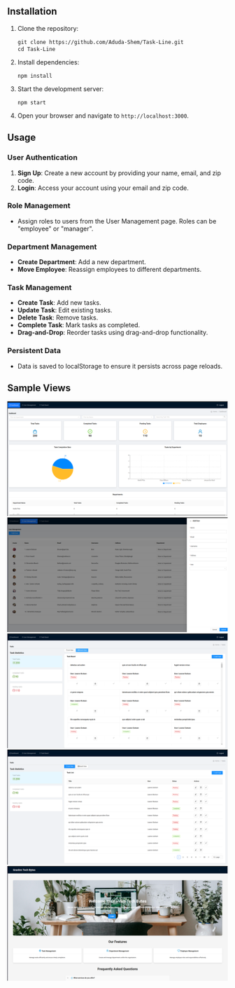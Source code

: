 

## Installation

1. Clone the repository:
    ```
    git clone https://github.com/Aduda-Shem/Task-Line.git
    cd Task-Line
    ```

2. Install dependencies:
    ```
    npm install
    ```

3. Start the development server:
    ```
    npm start
    ```

4. Open your browser and navigate to `http://localhost:3000`.

## Usage

### User Authentication

1. **Sign Up**: Create a new account by providing your name, email, and zip code.
2. **Login**: Access your account using your email and zip code.

### Role Management

- Assign roles to users from the User Management page. Roles can be "employee" or "manager".

### Department Management

- **Create Department**: Add a new department.
- **Move Employee**: Reassign employees to different departments.

### Task Management

- **Create Task**: Add new tasks.
- **Update Task**: Edit existing tasks.
- **Delete Task**: Remove tasks.
- **Complete Task**: Mark tasks as completed.
- **Drag-and-Drop**: Reorder tasks using drag-and-drop functionality.

### Persistent Data

- Data is saved to localStorage to ensure it persists across page reloads.

## Sample Views

![alt text](<Screenshot from 2024-06-16 11-46-20.png>) 
![alt text](<Screenshot from 2024-06-16 11-46-12.png>) 
![alt text](<Screenshot from 2024-06-16 11-45-57.png>) 
![alt text](<Screenshot from 2024-06-16 11-45-49.png>) 
![alt text](<Screenshot from 2024-06-16 11-45-32.png>)

